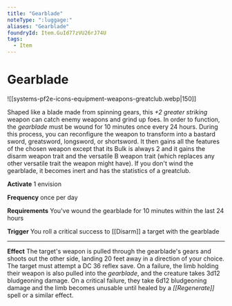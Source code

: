 ```yaml
---
title: "Gearblade"
noteType: ":luggage:"
aliases: "Gearblade"
foundryId: Item.GuId77zVU26rJ74U
tags:
  - Item
---
```


# Gearblade
![[systems-pf2e-icons-equipment-weapons-greatclub.webp|150]]

Shaped like a blade made from spinning gears, this _+2 greater striking_ weapon can catch enemy weapons and grind up foes. In order to function, the _gearblade_ must be wound for 10 minutes once every 24 hours. During this process, you can reconfigure the weapon to transform into a bastard sword, greatsword, longsword, or shortsword. It then gains all the features of the chosen weapon except that its Bulk is always 2 and it gains the disarm weapon trait and the versatile B weapon trait (which replaces any other versatile trait the weapon might have). If you don't wind the gearblade, it becomes inert and has the statistics of a greatclub.

**Activate** 1 envision

**Frequency** once per day

**Requirements** You've wound the gearblade for 10 minutes within the last 24 hours

**Trigger** You roll a critical success to [[Disarm]] a target with the gearblade

* * *

**Effect** The target's weapon is pulled through the gearblade's gears and shoots out the other side, landing 20 feet away in a direction of your choice. The target must attempt a DC 36 reflex save. On a failure, the limb holding their weapon is also pulled into the _gearblade_, and the creature takes 3d12 bludgeoning damage. On a critical failure, they take 6d12 bludgeoning damage and the limb becomes unusable until healed by a _[[Regenerate]]_ spell or a similar effect.
